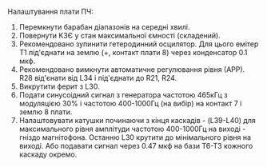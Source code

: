Налаштування плати ПЧ:
1. Перемкнути барабан діапазонів на середні хвилі.
2. Повернути KЗЄ у стан максимальної ємності (складений).
3. Рекомендовано зупинити гетеродинний осцилятор. Для цього емітер Т1 під'єднати на землю (+, контакт плати 8) через конденсатор 0.1 мкф.
4. Рекомендовано вимкнути автоматичне регулювання рівня (АРР). R28 від'єнати від L34 і під'єднати до R21, R24.
5. Викрутити ферит з L30.
6. Подати синусоідний сигнал з генератора частотою 465кГц з модуляцією 30% і частотою 400-1000Гц (на вибір) на контакт 7 і землю 8 плати.
7. Налаштовувати катушки починаючи з кінця каскадів - (L39-L40) для максимального рівня амплітуди частотою 400-1000Гц на виході - гніздо магнітофона. Останню L30 крутити до мінімального рівня на виході. Або подавати сигнал через 0.47 мкф на бази T6-T3 кожного каскаду окремо.
